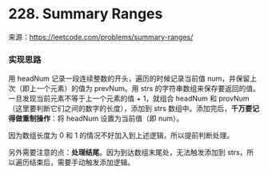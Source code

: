 
# 228. Summary Ranges

来源：https://leetcode.com/problems/summary-ranges/

### 实现思路

用 headNum 记录一段连续整数的开头，遍历的时候记录当前值 num，并保留上次（即上一个元素）的值为 prevNum。用 strs 的字符串数组来保存要返回的值。一旦发现当前元素不等于上一个元素的值 + 1，就组合 headNum 和 provNum（这里要判断它们之间的数字的长度），添加到 strs 数组中。添加完后，**千万要记得做重制操作**：将 headNum 设置为当前值（即 num）。

因为数组长度为 0 和 1 的情况不好加入到上述逻辑，所以提前判断处理。

另外需要注意的点：**处理结尾**。因为到达数组末尾处，无法触发添加到 strs，所以遍历结束后，需要手动触发添加逻辑。
